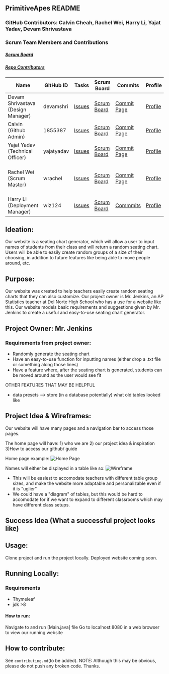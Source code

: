 ## PrimitiveApes README

### GitHub Contributors: Calvin Cheah, Rachel Wei, Harry Li, Yajat Yadav, Devam Shrivastava

### Scrum Team Members and Contributions
##### [Scrum Board](https://github.com/wrachel/PrimitiveApes/projects/2) 
##### [Repo Contributors](https://github.com/wrachel/PrimitiveApes/graphs/contributors) 

| Name            | GitHub ID | Tasks | Scrum Board | Commits | Profile | Individual Repl.it |
| --------------- | --------- | ----- | ----------- | ------- | ------- | ------------------ |
Devam Shrivastava (Design Manager) | devamshri | [Issues]() | [Scrum Board]() | [Commit Page](https://github.com/yajatyadav/intellijs/commits?author=kylem314)| [Profile](https://github.com/devamshri) | [Repl]()
Calvin (Github Admin) | 1855387 | [Issues](https://github.com/yajatyadav/intellijs/labels/Charlie%20Zhu) | [Scrum Board](https://github.com/yajatyadav/intellijs/projects/1?card_filter_query=assignee%3A1855387) | [Commit Page](https://github.com/yajatyadav/intellijs/commits?author=1855387) | [Profile](https://github.com/1855387) | [Add Repl]() |
Yajat Yadav (Technical Officer) | yajatyadav | [Issues](https://github.com/wrachel/PrimitiveApes/labels/Yajat%20Yadav) | [Scrum Board](https://github.com/wrachel/PrimitiveApes/projects/2?card_filter_query=assignee%3Ayajatyadav) | [Commit Page](https://github.com/wrachel/PrimitiveApes/commits?author=yajatyadav) | [Profile](https://github.com/yajatyadav) | [Add Repl]() |
Rachel Wei (Scrum Master) | wrachel | [Issues](https://github.com/wrachel/PrimitiveApes/issues?q=assignee%3Awrachel+is%3Aopen) | [Scrum Board](https://github.com/wrachel/PrimitiveApes/projects/2?card_filter_query=assignee%3Awrachel) | [Commit Page]() | [Profile](https://github.com/wrachel/PrimitiveApes/commits?author=wrachel) | [INDIVIDUAL Repl](https://replit.com/@RachelWei1/Data-Structures-Indiv#Main.java) & [INDIVIDUAL GITHUB PAGES]() |
Harry Li (Deployment Manager) | wiz124 | [Issues](https://github.com/yajatyadav/intellijs/issues/assigned/macddmac) | [Scrum Board](https://github.com/yajatyadav/intellijs/projects/1?card_filter_query=assignee%3Amacddmac) | [Commmits](https://github.com/yajatyadav/intellijs/commits?author=macddmac) | [Profile](https://github.com/wiz124) | [Repl](https://replit.com/@HarryLi11/individual#.replit) |


## Ideation:
Our website is a seating chart generator, which will allow a user to input names of students from their class and will return a random seating chart. Users will be able to easily create random groups of a size of their choosing, in addition to future features like being able to move people around, etc.

## Purpose:
Our website was created to help teachers easily create random seating charts that they can also customize. Our project owner is Mr. Jenkins, an AP Statistics teacher at Del Norte High School who has a use for a website like this. Our website models basic requirements and suggestions given by Mr. Jenkins to create a useful and easy-to-use seating chart generator. 

## Project Owner: Mr. Jenkins
### Requirements from project owner:
* Randomly generate the seating chart
* Have an easy-to-use function for inputting names (either drop a .txt file or something along those lines)
* Have a feature where, after the seating chart is generated, students can be moved around as the user would see fit

OTHER FEATURES THAT MAY BE HELPFUL
* data presets --> store (in a database potentially) what old tables looked like 


## Project Idea & Wireframes:

Our website will have many pages and a navigation bar to access those pages.

The home page will have: 1) who we are       2) our project idea & inspiration     3)How to access our github/ guide

Home page example:
![Home Page](https://user-images.githubusercontent.com/40574565/157780123-ac5e6886-6f5c-4720-9def-595de35d1a04.png)



Names will either be displayed in a table like so:
![Wireframe](https://user-images.githubusercontent.com/40574565/157778515-ca146e92-d57d-4f29-892b-785428cdd2e3.jpeg)
* This will be easiest to accomodate teachers with different table group sizes, and make the website more adaptable and personalizable even if it is "uglier"
* We could have a "diagram" of tables, but this would be hard to accomodate for if we want to expand to different classrooms which may have different class setups.


## Success Idea (What a successful project looks like)


## Usage:
Clone project and run the project locally. Deployed website coming soon.

## Running Locally:
### Requirements
* Thymeleaf
* jdk >8
#### How to run:
Navigate to and run [Main.java] file 
Go to localhost:8080 in a web browser to view our running website

## How to contribute: 
See `contributing.md`(to be added).
NOTE: Although this may be obvious, please do not push any broken code. Thanks. 


